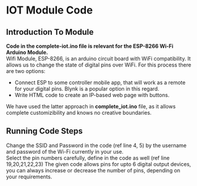 # IOT Module Code

## Introduction To Module
__Code in the complete-iot.ino file is relevant for the ESP-8266 Wi-Fi Arduino Module.__  
Wifi Module, ESP-8266, is an arduino circuit board with WiFi compatibility. It allows us to change the state of digital pins over WiFi. 
For this process there are two options:
* Connect ESP to some controller mobile app, that will work as a remote for your digital pins. Blynk is a popular option in this regard.
* Write HTML code to create an IP-based web page with buttons.

We have used the latter approach in __complete_iot.ino__ file, as it allows complete customizibility and knows no creative boundaries.

## Running Code Steps
Change the SSID and Password in the code (ref line 4, 5) by the username and password of the Wi-Fi currently in your use.    
Select the pin numbers carefully, define in the code as well (ref line 19,20,21,22,23)
The given code allows pins for upto 6 digital output devices, you can always increase or decrease the number of pins, depending on your requirements.

